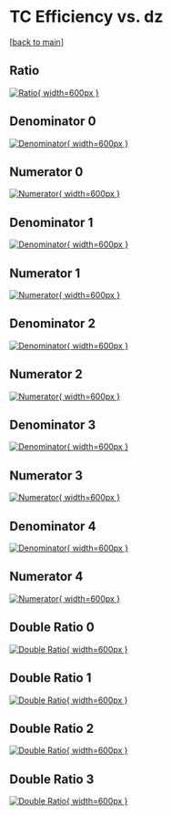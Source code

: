 # TC Efficiency vs. dz

[[back to main](./)]



## Ratio

[![Ratio](../mtv/var/TC_base_211_0_eff_dz.png){ width=600px }](../mtv/var/TC_base_211_0_eff_dz.pdf)

## Denominator 0

[![Denominator](../mtv/den/TC_base_211_0_eff_dz_den0.png){ width=600px }](../mtv/den/TC_base_211_0_eff_dz_den0.pdf)

## Numerator 0

[![Numerator](../mtv/num/TC_base_211_0_eff_dz_num0.png){ width=600px }](../mtv/num/TC_base_211_0_eff_dz_num0.pdf)

## Denominator 1

[![Denominator](../mtv/den/TC_base_211_0_eff_dz_den1.png){ width=600px }](../mtv/den/TC_base_211_0_eff_dz_den1.pdf)

## Numerator 1

[![Numerator](../mtv/num/TC_base_211_0_eff_dz_num1.png){ width=600px }](../mtv/num/TC_base_211_0_eff_dz_num1.pdf)

## Denominator 2

[![Denominator](../mtv/den/TC_base_211_0_eff_dz_den2.png){ width=600px }](../mtv/den/TC_base_211_0_eff_dz_den2.pdf)

## Numerator 2

[![Numerator](../mtv/num/TC_base_211_0_eff_dz_num2.png){ width=600px }](../mtv/num/TC_base_211_0_eff_dz_num2.pdf)

## Denominator 3

[![Denominator](../mtv/den/TC_base_211_0_eff_dz_den3.png){ width=600px }](../mtv/den/TC_base_211_0_eff_dz_den3.pdf)

## Numerator 3

[![Numerator](../mtv/num/TC_base_211_0_eff_dz_num3.png){ width=600px }](../mtv/num/TC_base_211_0_eff_dz_num3.pdf)

## Denominator 4

[![Denominator](../mtv/den/TC_base_211_0_eff_dz_den4.png){ width=600px }](../mtv/den/TC_base_211_0_eff_dz_den4.pdf)

## Numerator 4

[![Numerator](../mtv/num/TC_base_211_0_eff_dz_num4.png){ width=600px }](../mtv/num/TC_base_211_0_eff_dz_num4.pdf)

## Double Ratio 0

[![Double Ratio](../mtv/ratio/TC_base_211_0_eff_dz_ratio0.png){ width=600px }](../mtv/ratio/TC_base_211_0_eff_dz_ratio0.pdf)

## Double Ratio 1

[![Double Ratio](../mtv/ratio/TC_base_211_0_eff_dz_ratio1.png){ width=600px }](../mtv/ratio/TC_base_211_0_eff_dz_ratio1.pdf)

## Double Ratio 2

[![Double Ratio](../mtv/ratio/TC_base_211_0_eff_dz_ratio2.png){ width=600px }](../mtv/ratio/TC_base_211_0_eff_dz_ratio2.pdf)

## Double Ratio 3

[![Double Ratio](../mtv/ratio/TC_base_211_0_eff_dz_ratio3.png){ width=600px }](../mtv/ratio/TC_base_211_0_eff_dz_ratio3.pdf)

